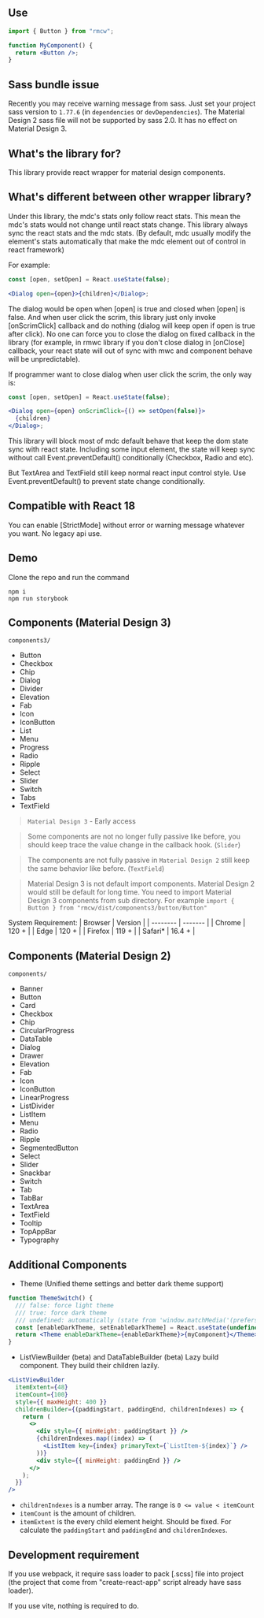 ## Use

```jsx
import { Button } from "rmcw";

function MyComponent() {
  return <Button />;
}
```

## Sass bundle issue

Recently you may receive warning message from sass.
Just set your project sass version to `1.77.6` (in `dependencies` or `devDependencies`).
The Material Design 2 sass file will not be supported by sass 2.0. It has no effect on Material Design 3.

## What's the library for?

This library provide react wrapper for material design components.

## What's different between other wrapper library?

Under this library, the mdc's stats only follow react stats. This mean the mdc's stats would not change until react stats change. This library always sync the react stats and the mdc stats. (By default, mdc usually modify the element's stats automatically that make the mdc element out of control in react framework)

For example:

```jsx
const [open, setOpen] = React.useState(false);

<Dialog open={open}>{children}</Dialog>;
```

The dialog would be open when [open] is true and closed when [open] is false. And when user click the scrim, this library just only invoke [onScrimClick] callback and do nothing (dialog will keep open if open is true after click). No one can force you to close the dialog on fixed callback in the library (for example, in rmwc library if you don't close dialog in [onClose] callback, your react state will out of sync with mwc and component behave will be unpredictable).

If programmer want to close dialog when user click the scrim, the only way is:

```jsx
const [open, setOpen] = React.useState(false);

<Dialog open={open} onScrimClick={() => setOpen(false)}>
  {children}
</Dialog>;
```

This library will block most of mdc default behave that keep the dom state sync with react state. Including some input element, the state will keep sync without call Event.preventDefault() conditionally (Checkbox, Radio and etc).

But TextArea and TextField still keep normal react input control style. Use Event.preventDefault() to prevent state change conditionally.

## Compatible with React 18

You can enable [StrictMode] without error or warning message whatever you want. No legacy api use.

## Demo

Clone the repo and run the command

```console
npm i
npm run storybook
```

## Components (Material Design 3)

```
components3/
```

- Button
- Checkbox
- Chip
- Dialog
- Divider
- Elevation
- Fab
- Icon
- IconButton
- List
- Menu
- Progress
- Radio
- Ripple
- Select
- Slider
- Switch
- Tabs
- TextField

> `Material Design 3` - Early access

> Some components are not no longer fully passive like before, you should keep trace the value change in the callback hook. (`Slider`)

> The components are not fully passive in `Material Design 2` still keep the same behavior like before. (`TextField`)

> Material Design 3 is not default import components. Material Design 2 would still be default for long time. You need to import Material Design 3 components from sub directory. For example `import { Button } from "rmcw/dist/components3/button/Button"` 

System Requirement:
| Browser | Version |
| -------- | ------- |
| Chrome | 120 + |
| Edge | 120 + |
| Firefox | 119 + |
| Safari\* | 16.4 + |

## Components (Material Design 2)

```
components/
```

- Banner
- Button
- Card
- Checkbox
- Chip
- CircularProgress
- DataTable
- Dialog
- Drawer
- Elevation
- Fab
- Icon
- IconButton
- LinearProgress
- ListDivider
- ListItem
- Menu
- Radio
- Ripple
- SegmentedButton
- Select
- Slider
- Snackbar
- Switch
- Tab
- TabBar
- TextArea
- TextField
- Tooltip
- TopAppBar
- Typography

## Additional Components

- Theme (Unified theme settings and better dark theme support)

```jsx
function ThemeSwitch() {
  /// false: force light theme
  /// true: force dark theme
  /// undefined: automatically (state from 'window.matchMedia('(prefers-color-scheme: dark)')')
  const [enableDarkTheme, setEnableDarkTheme] = React.useState(undefined);
  return <Theme enableDarkTheme={enableDarkTheme}>{myComponent}</Theme>;
}
```

- ListViewBuilder (beta) and DataTableBuilder (beta)
  Lazy build component. They build their children lazily.

```jsx
<ListViewBuilder
  itemExtent={48}
  itemCount={100}
  style={{ maxHeight: 400 }}
  childrenBuilder={(paddingStart, paddingEnd, childrenIndexes) => {
    return (
      <>
        <div style={{ minHeight: paddingStart }} />
        {childrenIndexes.map((index) => (
          <ListItem key={index} primaryText={`ListItem-${index}`} />
        ))}
        <div style={{ minHeight: paddingEnd }} />
      </>
    );
  }}
/>
```

- `childrenIndexes` is a number array. The range is `0 <= value < itemCount`
- `itemCount` is the amount of children.
- `itemExtent` is the every child element height. Should be fixed. For calculate the `paddingStart` and `paddingEnd` and `childrenIndexes`.

## Development requirement

If you use webpack, it require sass loader to pack [.scss] file into project (the project that come from "create-react-app" script already have sass loader).

If you use vite, nothing is required to do.

